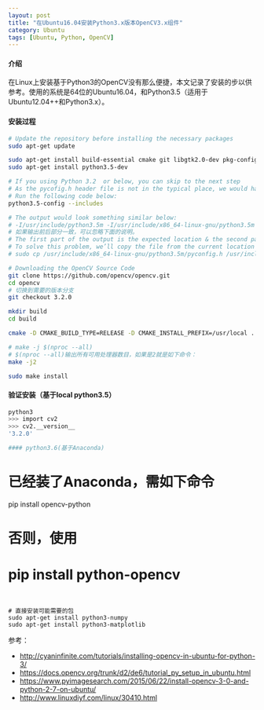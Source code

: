 ```yaml
---
layout: post
title: "在Ubuntu16.04安装Python3.x版本OpenCV3.x组件"
category: Ubuntu
tags: [Ubuntu, Python, OpenCV]
---
```


#### 介绍

在Linux上安装基于Python3的OpenCV没有那么便捷，本文记录了安装的步以供参考。使用的系统是64位的Ubuntu16.04，和Python3.5（适用于Ubuntu12.04++和Python3.x）。

#### 安装过程

```bash
# Update the repository before installing the necessary packages
sudo apt-get update

sudo apt-get install build-essential cmake git libgtk2.0-dev pkg-config libavcodec-dev libavformat-dev libswscale-dev
sudo apt-get install python3.5-dev

# If you using Python 3.2  or below, you can skip to the next step
# As the pycofig.h header file is not in the typical place, we would have to copy the file to the expected location.
# Run the following code below:
python3.5-config --includes

# The output would look something similar below:
# -I/usr/include/python3.5m -I/usr/include/x86_64-linux-gnu/python3.5m
# 如果输出前后部分一致，可以忽略下面的说明。
# The first part of the output is the expected location & the second part shows the current location of the config file. 
# To solve this problem, we’ll copy the file from the current location to the expected location.
# sudo cp /usr/include/x86_64-linux-gnu/python3.5m/pyconfig.h /usr/include/python3.5m/

# Downloading the OpenCV Source Code
git clone https://github.com/opencv/opencv.git
cd opencv
# 切换到需要的版本分支
git checkout 3.2.0

mkdir build
cd build

cmake -D CMAKE_BUILD_TYPE=RELEASE -D CMAKE_INSTALL_PREFIX=/usr/local ..

# make -j $(nproc --all)
# $(nproc --all)输出所有可用处理器数目，如果是2就是如下命令：
make -j2

sudo make install

```

#### 验证安装（基于local python3.5）

```bash
python3
>>> import cv2
>>> cv2.__version__
'3.2.0'

#### python3.6(基于Anaconda)
```
# 已经装了Anaconda，需如下命令
pip install opencv-python
# 否则，使用
# pip install python-opencv
```


# 直接安装可能需要的包
sudo apt-get install python3-numpy
sudo apt-get install python3-matplotlib
```

参考：
+ http://cyaninfinite.com/tutorials/installing-opencv-in-ubuntu-for-python-3/
+ https://docs.opencv.org/trunk/d2/de6/tutorial_py_setup_in_ubuntu.html
+ https://www.pyimagesearch.com/2015/06/22/install-opencv-3-0-and-python-2-7-on-ubuntu/
+ http://www.linuxdiyf.com/linux/30410.html



